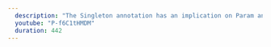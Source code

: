 ```yaml
---
  description: "The Singleton annotation has an implication on Param annotations for member variables. We'll understand how that works."
  youtube: "P-f6C1tHMDM"
  duration: 442
---
```

